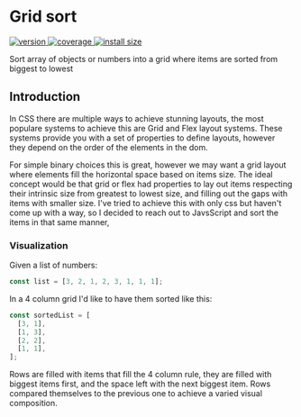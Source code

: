 # Grid sort

<div>
  <a href="https://npmjs.org/package/grid-sort">
    <img src="https://badgen.net/npm/v/grid-sort" alt="version" />
  </a>
  <a href="https://github.com/luisadame/grid-sort/tests">
    <img src="https://img.shields.io/codecov/c/github/luisadame/grid-sort" alt="coverage" />
  </a>
  <a href="https://packagephobia.now.sh/result?p=grid-sort">
    <img src="https://packagephobia.now.sh/badge?p=grid-sort" alt="install size" />
  </a>
</div>

Sort array of objects or numbers into a grid where items are sorted from biggest to lowest

## Introduction

In CSS there are multiple ways to achieve stunning layouts, the most populare systems to achieve this are Grid and Flex layout systems. These systems provide you with a set of properties to define layouts, however they depend on the order of the elements in the dom.

For simple binary choices this is great, however we may want a grid layout where elements fill the horizontal space based on items size. The ideal concept would be that grid or flex had properties to lay out items respecting their intrinsic size from greatest to lowest size, and filling out the gaps with items with smaller size.
I've tried to achieve this with only css but haven't come up with a way, so I decided to reach out to JavsScript and sort the items in that same manner,

### Visualization

Given a list of numbers:

```javascript
const list = [3, 2, 1, 2, 3, 1, 1, 1];
```

In a 4 column grid I'd like to have them sorted like this:

```javascript
const sortedList = [
  [3, 1],
  [1, 3],
  [2, 2],
  [1, 1],
];
```

Rows are filled with items that fill the 4 column rule, they are filled with biggest items first, and the space left with the next biggest item.
Rows compared themselves to the previous one to achieve a varied visual composition.
